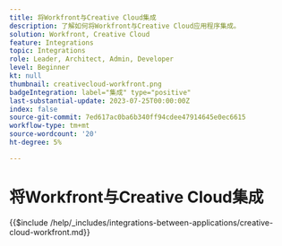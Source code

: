 ```yaml
---
title: 将Workfront与Creative Cloud集成
description: 了解如何将Workfront与Creative Cloud应用程序集成。
solution: Workfront, Creative Cloud
feature: Integrations
topic: Integrations
role: Leader, Architect, Admin, Developer
level: Beginner
kt: null
thumbnail: creativecloud-workfront.png
badgeIntegration: label="集成" type="positive"
last-substantial-update: 2023-07-25T00:00:00Z
index: false
source-git-commit: 7ed617ac0ba6b340ff94cdee47914645e0ec6615
workflow-type: tm+mt
source-wordcount: '20'
ht-degree: 5%

---
```



# 将Workfront与Creative Cloud集成

{{$include /help/_includes/integrations-between-applications/creative-cloud-workfront.md}}

